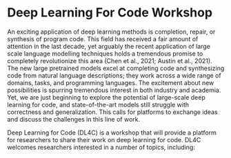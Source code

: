 # Deep Learning For Code Workshop
An exciting application of deep learning methods is completion, repair, or synthesis of program code. This field has received a fair amount of attention in the last decade, yet arguably the recent application of large scale language modelling techniques holds a tremendous promise to completely revolutionize this area  (Chen et al., 2021; Austin et al., 2021). The new large pretrained models excel at completing code and synthesizing code from natural language descriptions; they work across a wide range of domains, tasks, and programming languages. The excitement about new possibilities is spurring tremendous interest in both industry and academia. Yet, we are just beginning to explore the potential of large-scale deep learning for code, and state-of-the-art models still struggle with correctness and generalization. This calls for platforms to exchange ideas and discuss the challenges in this line of work. 

Deep Learning for Code (DL4C) is a workshop that will provide a platform for researchers to share their work on deep learning for code. DL4C welcomes researchers interested in a number of topics, including: